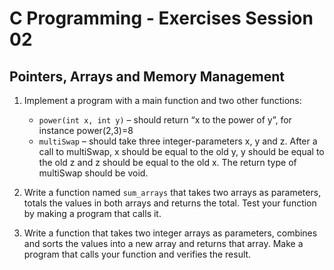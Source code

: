 # C Programming - Exercises Session 02

## Pointers, Arrays and Memory Management

1. Implement a program with a main function and two other functions:
    * `power(int x, int y)` – should return “x to the power of y”, for instance
power(2,3)=8
    * `multiSwap` – should take three integer-parameters x, y and z. After a call to multiSwap, x should be equal to the old y, y should be equal to the old z and z should be equal to the old x. The return type of multiSwap should be void.

1. Write a function named `sum_arrays` that takes two arrays as parameters, totals the values in both arrays and returns the total. Test your function by making a program that calls it.

1. Write a function that takes two integer arrays as parameters, combines and sorts the values into a new array and returns that array. Make a program that calls your function and verifies the result.
